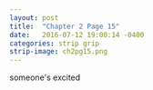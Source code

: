 ```yaml
---
layout: post
title:  "Chapter 2 Page 15"
date:   2016-07-12 19:00:14 -0400
categories: strip grip
strip-image: ch2pg15.png
---
```

someone's excited   
